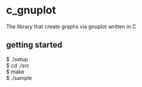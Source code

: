 # c_gnuplot
The library that create graphs via gnuplot written in C

## getting started  
$ ./setup  
$ cd ./src  
$ make  
$ ./sample  
